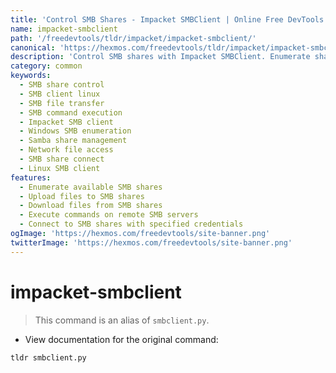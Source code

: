 ```yaml
---
title: 'Control SMB Shares - Impacket SMBClient | Online Free DevTools by Hexmos'
name: impacket-smbclient
path: '/freedevtools/tldr/impacket/impacket-smbclient/'
canonical: 'https://hexmos.com/freedevtools/tldr/impacket/impacket-smbclient/'
description: 'Control SMB shares with Impacket SMBClient. Enumerate shares, upload/download files, and execute commands on remote systems. Free online tool, no registration required.'
category: common
keywords:
  - SMB share control
  - SMB client linux
  - SMB file transfer
  - SMB command execution
  - Impacket SMB client
  - Windows SMB enumeration
  - Samba share management
  - Network file access
  - SMB share connect
  - Linux SMB client
features:
  - Enumerate available SMB shares
  - Upload files to SMB shares
  - Download files from SMB shares
  - Execute commands on remote SMB servers
  - Connect to SMB shares with specified credentials
ogImage: 'https://hexmos.com/freedevtools/site-banner.png'
twitterImage: 'https://hexmos.com/freedevtools/site-banner.png'
---
```


# impacket-smbclient

> This command is an alias of `smbclient.py`.

- View documentation for the original command:

`tldr smbclient.py`
